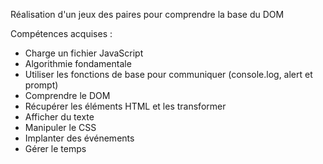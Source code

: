 Réalisation d'un jeux des paires pour comprendre la base du DOM 

Compétences acquises :

- Charge un fichier JavaScript
- Algorithmie fondamentale
- Utiliser les fonctions de base pour communiquer (console.log, alert et prompt)
- Comprendre le DOM
- Récupérer les éléments HTML et les transformer
- Afficher du texte
- Manipuler le CSS
- Implanter des événements
- Gérer le temps

